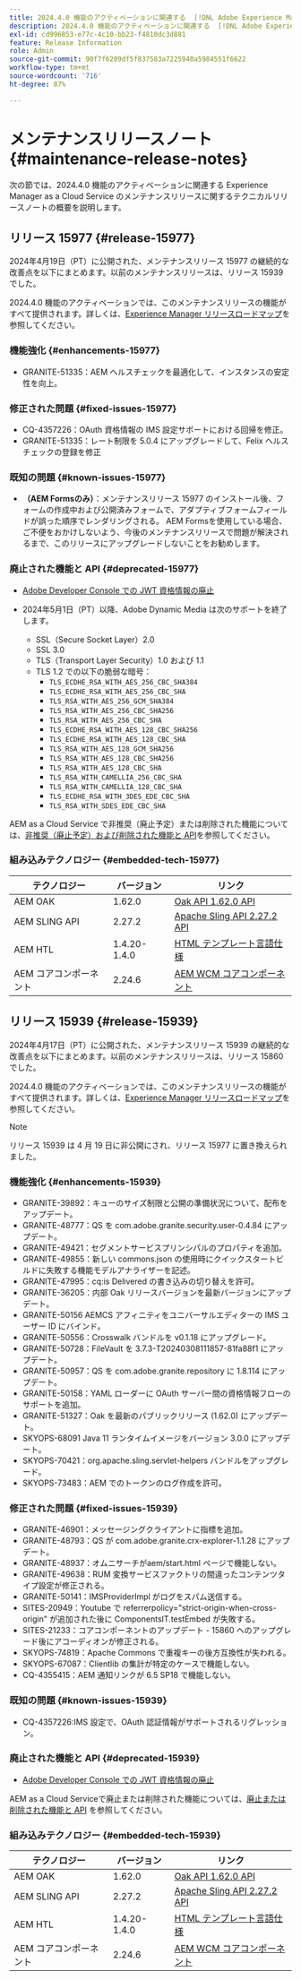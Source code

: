 ```yaml
---
title: 2024.4.0 機能のアクティベーションに関連する  [!DNL Adobe Experience Manager]  as a Cloud Service のメンテナンスリリースノート。
description: 2024.4.0 機能のアクティベーションに関連する  [!DNL Adobe Experience Manager]  as a Cloud Service のメンテナンスリリースノート。
exl-id: cd996853-e77c-4c10-bb23-f4810dc3d881
feature: Release Information
role: Admin
source-git-commit: 90f7f6209df5f837583a7225940a5984551f6622
workflow-type: tm+mt
source-wordcount: '716'
ht-degree: 87%

---
```


# メンテナンスリリースノート {#maintenance-release-notes}

次の節では、2024.4.0 機能のアクティベーションに関連する Experience Manager as a Cloud Service のメンテナンスリリースに関するテクニカルリリースノートの概要を説明します。

## リリース 15977 {#release-15977}

2024年4月19日（PT）に公開された、メンテナンスリリース 15977 の継続的な改善点を以下にまとめます。以前のメンテナンスリリースは、リリース 15939 でした。

2024.4.0 機能のアクティベーションでは、このメンテナンスリリースの機能がすべて提供されます。詳しくは、[Experience Manager リリースロードマップ](https://experienceleague.adobe.com/docs/experience-manager-release-information/aem-release-updates/update-releases-roadmap.html?lang=ja)を参照してください。

### 機能強化 {#enhancements-15977}

* GRANITE-51335：AEM ヘルスチェックを最適化して、インスタンスの安定性を向上。

### 修正された問題 {#fixed-issues-15977}

* CQ-4357226：OAuth 資格情報の IMS 設定サポートにおける回帰を修正。
* GRANITE-51335：レート制限を 5.0.4 にアップグレードして、Felix ヘルスチェックの登録を修正

### 既知の問題 {#known-issues-15977}

* **（AEM Formsのみ）**：メンテナンスリリース 15977 のインストール後、フォームの作成中および公開済みフォームで、アダプティブフォームフィールドが誤った順序でレンダリングされる。 AEM Formsを使用している場合、ご不便をおかけしないよう、今後のメンテナンスリリースで問題が解決されるまで、このリリースにアップグレードしないことをお勧めします。

### 廃止された機能と API {#deprecated-15977}

* [Adobe Developer Console での JWT 資格情報の廃止](/help/security/jwt-credentials-deprecation-in-adobe-developer-console.md)

* 2024年5月1日（PT）以降、Adobe Dynamic Media は次のサポートを終了します。

   * SSL（Secure Socket Layer）2.0
   * SSL 3.0
   * TLS（Transport Layer Security）1.0 および 1.1
   * TLS 1.2 での以下の脆弱な暗号：
      * `TLS_ECDHE_RSA_WITH_AES_256_CBC_SHA384`
      * `TLS_ECDHE_RSA_WITH_AES_256_CBC_SHA`
      * `TLS_RSA_WITH_AES_256_GCM_SHA384`
      * `TLS_RSA_WITH_AES_256_CBC_SHA256`
      * `TLS_RSA_WITH_AES_256_CBC_SHA`
      * `TLS_ECDHE_RSA_WITH_AES_128_CBC_SHA256`
      * `TLS_ECDHE_RSA_WITH_AES_128_CBC_SHA`
      * `TLS_RSA_WITH_AES_128_GCM_SHA256`
      * `TLS_RSA_WITH_AES_128_CBC_SHA256`
      * `TLS_RSA_WITH_AES_128_CBC_SHA`
      * `TLS_RSA_WITH_CAMELLIA_256_CBC_SHA`
      * `TLS_RSA_WITH_CAMELLIA_128_CBC_SHA`
      * `TLS_ECDHE_RSA_WITH_3DES_EDE_CBC_SHA`
      * `TLS_RSA_WITH_SDES_EDE_CBC_SHA`

AEM as a Cloud Service で非推奨（廃止予定）または削除された機能については、[非推奨（廃止予定）および削除された機能と API](/help/release-notes/deprecated-removed-features.md)を参照してください。

### 組み込みテクノロジー {#embedded-tech-15977}

| テクノロジー | バージョン | リンク |
|---|---|---|
| AEM OAK | 1.62.0 | [Oak API 1.62.0 API](https://www.javadoc.io/doc/org.apache.jackrabbit/oak-api/1.62.0/index.html) |
| AEM SLING API | 2.27.2 | [Apache Sling API 2.27.2 API](https://www.javadoc.io/doc/org.apache.sling/org.apache.sling.api/latest/index.html) |
| AEM HTL | 1.4.20-1.4.0 | [HTML テンプレート言語仕様](https://github.com/adobe/htl-spec) |
| AEM コアコンポーネント | 2.24.6 | [AEM WCM コアコンポーネント](https://github.com/adobe/aem-core-wcm-components) |

## リリース 15939 {#release-15939}

2024年4月17日（PT）に公開された、メンテナンスリリース 15939 の継続的な改善点を以下にまとめます。以前のメンテナンスリリースは、リリース 15860 でした。

2024.4.0 機能のアクティベーションでは、このメンテナンスリリースの機能がすべて提供されます。詳しくは、[Experience Manager リリースロードマップ](https://experienceleague.adobe.com/docs/experience-manager-release-information/aem-release-updates/update-releases-roadmap.html?lang=ja)を参照してください。

>[!NOTE]
>
>リリース 15939 は 4 月 19 日に非公開にされ、リリース 15977 に置き換えられました。

### 機能強化 {#enhancements-15939}

* GRANITE-39892：キューのサイズ制限と公開の準備状況について、配布をアップデート。
* GRANITE-48777：QS を com.adobe.granite.security.user-0.4.84 にアップデート。
* GRANITE-49421：セグメントサービスプリンシパルのプロパティを追加。
* GRANITE-49855：新しい commons.json の使用時にクイックスタートビルドに失敗する機能モデルアナライザーを記述。
* GRANITE-47995：cq:is Delivered の書き込みの切り替えを許可。
* GRANITE-36205：内部 Oak リリースバージョンを最新バージョンにアップデート。
* GRANITE-50156 AEMCS アフィニティをユニバーサルエディターの IMS ユーザー ID にバインド。
* GRANITE-50556：Crosswalk バンドルを v0.1.18 にアップグレード。
* GRANITE-50728：FileVault を 3.7.3-T20240308111857-81fa88f1 にアップデート。
* GRANITE-50957：QS を com.adobe.granite.repository に 1.8.114 にアップデート。
* GRANITE-50158：YAML ローダーに OAuth サーバー間の資格情報フローのサポートを追加。
* GRANITE-51327：Oak を最新のパブリックリリース (1.62.0) にアップデート。
* SKYOPS-68091 Java 11 ランタイムイメージをバージョン 3.0.0 にアップデート。
* SKYOPS-70421：org.apache.sling.servlet-helpers バンドルをアップグレード。
* SKYOPS-73483：AEM でのトークンのログ作成を許可。

### 修正された問題 {#fixed-issues-15939}

* GRANITE-46901：メッセージングクライアントに指標を追加。
* GRANITE-48793：QS が com.adobe.granite.crx-explorer-1.1.28 にアップデート。
* GRANITE-48937：オムニサーチがaem/start.html ページで機能しない。
* GRANITE-49638：RUM 変換サービスファクトリの間違ったコンテンツタイプ設定が修正される。
* GRANITE-50141：IMSProviderImpl がログをスパム送信する。
* SITES-20949：Youtube で referrerpolicy=&quot;strict-origin-when-cross-origin&quot; が追加された後に ComponentsIT.testEmbed が失敗する。
* SITES-21233：コアコンポーネントのアップデート - 15860 へのアップグレード後にアコーディオンが修正される。
* SKYOPS-74819：Apache Commons で重複キーの後方互換性が失われる。
* SKYOPS-67087：Clientlib の集計が特定のケースで機能しない。
* CQ-4355415：AEM 通知リンクが 6.5 SP18 で機能しない。

### 既知の問題 {#known-issues-15939}

* CQ-4357226:IMS 設定で、OAuth 認証情報がサポートされるリグレッション。

### 廃止された機能と API {#deprecated-15939}

* [Adobe Developer Console での JWT 資格情報の廃止](/help/security/jwt-credentials-deprecation-in-adobe-developer-console.md)

AEM as a Cloud Serviceで廃止または削除された機能については、[廃止または削除された機能と API](/help/release-notes/deprecated-removed-features.md) を参照してください。

### 組み込みテクノロジー {#embedded-tech-15939}

| テクノロジー | バージョン | リンク |
|---|---|---|
| AEM OAK | 1.62.0 | [Oak API 1.62.0 API](https://www.javadoc.io/doc/org.apache.jackrabbit/oak-api/1.62.0/index.html) |
| AEM SLING API | 2.27.2 | [Apache Sling API 2.27.2 API](https://www.javadoc.io/doc/org.apache.sling/org.apache.sling.api/latest/index.html) |
| AEM HTL | 1.4.20-1.4.0 | [HTML テンプレート言語仕様](https://github.com/adobe/htl-spec) |
| AEM コアコンポーネント | 2.24.6 | [AEM WCM コアコンポーネント](https://github.com/adobe/aem-core-wcm-components) |
